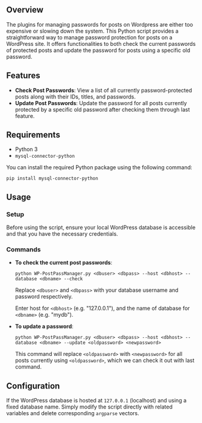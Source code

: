 ## Overview

The plugins for managing passwords for posts on Wordpress are either too expensive or slowing down the system. This Python script provides a straightforward way to manage password protection for posts on a WordPress site. It offers functionalities to both check the current passwords of protected posts and update the password for posts using a specific old password. 

## Features

- **Check Post Passwords**: View a list of all currently password-protected posts along with their IDs, titles, and passwords.
- **Update Post Passwords**: Update the password for all posts currently protected by a specific old password after checking them through last feature.

## Requirements

- Python 3
- `mysql-connector-python`

You can install the required Python package using the following command:

```
pip install mysql-connector-python
```

## Usage

### Setup

Before using the script, ensure your local WordPress database is accessible and that you have the necessary credentials.

### Commands

- **To check the current post passwords**:

  ```
  python WP-PostPassManager.py <dbuser> <dbpass> --host <dbhost> --database <dbname> --check
  ```

  Replace `<dbuser>` and `<dbpass>` with your database username and password respectively.

  Enter host for `<dbhost>` (e.g. "127.0.0.1"), and the name of database for `<dbname>` (e.g. "mydb").

- **To update a password**:

  ```
  python WP-PostPassManager.py <dbuser> <dbpass> --host <dbhost> --database <dbname> --update <oldpassword> <newpassword>
  ```

  This command will replace `<oldpassword>` with `<newpassword>` for all posts currently using `<oldpassword>`, which we can check it out with last command.

## Configuration

If the WordPress database is hosted at `127.0.0.1` (localhost) and using a fixed database name. Simply modify the script directly with related variables and delete corresponding `argparse` vectors.

